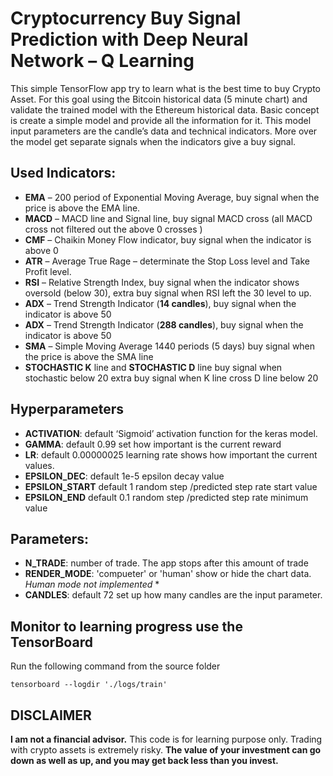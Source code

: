 # Cryptocurrency Buy Signal Prediction with Deep Neural Network – Q Learning

This simple TensorFlow app try to learn what is the best time to buy Crypto Asset. For this goal using the Bitcoin historical data (5 minute chart) and validate the trained model with the Ethereum historical data.
Basic concept is create a simple model and provide all the information for it. This model input parameters are the candle’s data and technical indicators. More over the model get separate signals when the indicators give a buy signal. 

## Used Indicators:
-	**EMA** – 200 period of Exponential Moving Average, buy signal when the price is above the EMA line.
-	**MACD** – MACD line and Signal line, buy signal MACD cross (all MACD cross not filtered out the above 0 crosses )
-	**CMF** – Chaikin Money Flow indicator, buy signal when the indicator is above 0 
-	**ATR** – Average True Rage – determinate the Stop Loss level and Take Profit level.
-	**RSI** – Relative Strength Index, buy signal when the indicator shows oversold (below 30), extra buy signal when RSI left the 30 level to up.
-	**ADX** – Trend Strength Indicator (**14 candles**), buy signal when the indicator is above 50
-	**ADX** – Trend Strength Indicator (**288 candles**), buy signal when the indicator is above 50
-	**SMA** – Simple Moving Average 1440 periods (5 days) buy signal when the price is above the SMA line
-	**STOCHASTIC K** line and **STOCHASTIC D** line buy signal when stochastic below 20 extra buy signal when K line cross D line below 20 

## Hyperparameters 
-	**ACTIVATION**: default ‘Sigmoid’ activation function for the keras model. 
-	**GAMMA**: default 0.99 set how important is the current reward
-	**LR**: default 0.00000025 learning rate shows how important the current values.
-	**EPSILON_DEC**: default 1e-5 epsilon decay value
-	**EPSILON_START** default 1 random step /predicted step rate start value
-	**EPSILON_END** default 0.1 random step /predicted step rate minimum value

## Parameters:
-	**N_TRADE**: number of trade. The app stops after this amount of trade
-	**RENDER_MODE**: 'compueter' or 'human' show or hide the chart data. *Human mode not implemented* *
-	**CANDLES**: default 72 set up how many candles are the input parameter.

## Monitor to learning progress use the TensorBoard 
Run the following command from the source folder 
```
tensorboard --logdir './logs/train' 
```

## DISCLAIMER
**I am not a financial advisor.** This code is for learning purpose only. Trading with crypto assets is extremely risky. **The value of your investment can go down as well as up, and you may get back less than you invest.**


